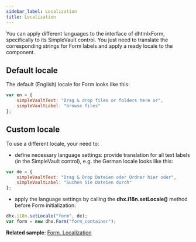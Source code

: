 ```yaml
---
sidebar_label: Localization
title: Localization
---          
```


You can apply different languages to the interface of dhtmlxForm, specifically to its SimpleVault control. You just need to translate the corresponding strings for Form labels and apply a ready locale to the component.

Default locale
------------

The default (English) locale for Form looks like this:

~~~js
var en = {
	simpleVaultText: "Drag & drop files or folders here or",
	simpleVaultLabel: "browse files"
};
~~~

Custom locale
------------

To use a different locale, your need to:

- define necessary language settings: provide translation for all text labels (in the SimpleVault control), e.g. the German locale looks like this:

~~~js
var de = {
    simpleVaultText: "Drag & Drop Dateien oder Ordner hier oder",
	simpleVaultLabel: "Suchen Sie Dateien durch"
};
~~~

- apply the language settings by calling the **dhx.i18n.setLocale()** method before Form initialization:

~~~js
dhx.i18n.setLocale("form", de);
var form = new dhx.Form("form_container");
~~~

**Related sample**: [Form. Localization](https://snippet.dhtmlx.com/x8n18cr4)



